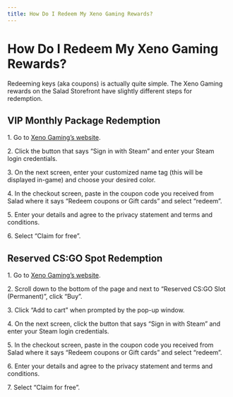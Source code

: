 ```yaml
---
title: How Do I Redeem My Xeno Gaming Rewards?
---
```


# How Do I Redeem My Xeno Gaming Rewards?

Redeeming keys (aka coupons) is actually quite simple. The Xeno Gaming rewards on the Salad Storefront have slightly
different steps for redemption. 

## VIP Monthly Package Redemption

1\. Go to [Xeno Gaming’s website](https://store.xgc.gg/checkout/packages/add/3281929/single).

2\. Click the button that says “Sign in with Steam” and enter your Steam login credentials.

3\. On the next screen, enter your customized name tag (this will be displayed in-game) and choose your desired color.

4\. In the checkout screen, paste in the coupon code you received from Salad where it says “Redeem coupons or Gift
cards” and select “redeem”.

5\. Enter your details and agree to the privacy statement and terms and conditions.

6\. Select “Claim for free”.

## Reserved CS:GO Spot Redemption

1\. Go to [Xeno Gaming’s website](https://store.xgc.gg/category/monthly).

2\. Scroll down to the bottom of the page and next to “Reserved CS:GO Slot (Permanent)”, click “Buy”.

3\. Click “Add to cart” when prompted by the pop-up window.

4\. On the next screen, click the button that says “Sign in with Steam” and enter your Steam login credentials.

5\. In the checkout screen, paste in the coupon code you received from Salad where it says “Redeem coupons or Gift
cards” and select “redeem”.

6\. Enter your details and agree to the privacy statement and terms and conditions.

7\. Select “Claim for free”.
